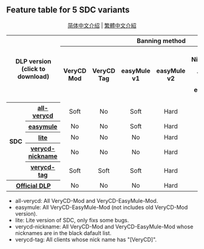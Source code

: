 ﻿## Feature table for 5 SDC variants

<p align="center">
<a href="readme.zh-hans.md">简体中文介绍</a> | <a href="readme.zh-hant.md">繁體中文介紹</a>
</p>

<table>
	<tr>
		<th colspan=2 rowspan=2>DLP version<br />(click to download)</th>
		<th colspan=6>Banning method</th>
		<th rowspan=2>Fix<br />official<br />bugs</th>
	</tr>
	<tr>
		<th>VeryCD<br />Mod</th>
		<th>VeryCD<br />Tag</th>
		<th>easyMule<br />v1</th>
		<th>easyMule<br />v2</th>
		<th>Default<br />NickNames of<br />VeryCD Mod &<br />easyMule v1</th>
		<th>More<br />Leechers</th>
	</tr>
	<tr>
		<th rowspan=5>SDC</th>
		<th><a href="https://github.com/chengr28/specialdlp/raw/binary/x86/all-verycd/antiLeech.dll.new">all-verycd</a></th>
		<td align=center>Soft</td>
		<td align=center>No</td>
		<td align=center>Soft</td>
		<td align=center>Hard</td>
		<td align=center>Soft</td>
		<td align=center>Yes</td>
		<td align=center>Yes</td>
	</tr>
	<tr>
		<th><a href="https://github.com/chengr28/specialdlp/raw/binary/x86/easymule/antiLeech.dll.new">easymule</a></th>
		<td align=center>No</td>
		<td align=center>No</td>
		<td align=center>Soft</td>
		<td align=center>Hard</td>
		<td align=center>N/A</td>
		<td align=center>Yes</td>
		<td align=center>Yes</td>
	</tr>
	<tr>
		<th><a href="https://github.com/chengr28/specialdlp/raw/binary/x86/lite/antiLeech.dll.new">lite</a></th>
		<td align=center>No</td>
		<td align=center>No</td>
		<td align=center>No</td>
		<td align=center>Hard</td>
		<td align=center>N/A</td>
		<td align=center>Yes</td>
		<td align=center>Yes</td>
	</tr>
	<tr>
		<th><a href="https://github.com/chengr28/specialdlp/raw/binary/x86/verycd-nickname/antiLeech.dll.new">verycd-<br />nickname</a></th>
		<td align=center>No</td>
		<td align=center>No</td>
		<td align=center>No</td>
		<td align=center>Hard</td>
		<td align=center>Soft</td>
		<td align=center>Yes</td>
		<td align=center>Yes</td>
	</tr>
	<tr>
		<th><a href="https://github.com/chengr28/specialdlp/raw/binary/x86/verycd-tag/antiLeech.dll.new">verycd-tag</a></th>
		<td align=center>Soft</td>
		<td align=center>Soft</td>
		<td align=center>Soft</td>
		<td align=center>Hard</td>
		<td align=center>Soft</td>
		<td align=center>Yes</td>
		<td align=center>Yes</td>
	</tr>
	<tr>
		<th colspan=2><a href="https://storage.googleapis.com/google-code-archive-downloads/v2/code.google.com/emule-xtreme/antiLeech.dll.new">Official DLP</a></th>
		<td align=center>No</td>
		<td align=center>No</td>
		<td align=center>No</td>
		<td align=center>Hard</td>
		<td align=center>N/A</td>
		<td align=center>No</td>
		<td align=center>No</td>
	</tr>
</table>

* all-verycd: All VeryCD-Mod and VeryCD-EasyMule-Mod.
* easymule: All VeryCD-EasyMule-Mod (not includes old VeryCD-Mod version).
* lite: Lite version of SDC, only fixs some bugs.
* verycd-nickname: All VeryCD-Mod and VeryCD-EasyMule-Mod whose nicknames are in the black dafault list.
* verycd-tag: All clients whose nick name has "[VeryCD]".
